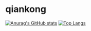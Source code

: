 # qiankong
[![Anurag's GitHub stats](https://github-readme-stats.vercel.app/api?username=qian-kong&theme=radical)](https://github.com/anuraghazra/github-readme-stats)
[![Top Langs](https://github-readme-stats.vercel.app/api/top-langs/?username=qian-kong&layout=compact)](https://github.com/anuraghazra/github-readme-stats)
